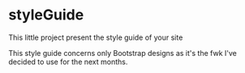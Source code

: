 styleGuide
==========

This little project present the style guide of your site

This style guide concerns only Bootstrap designs as it's the fwk I've decided to use for the next months.
